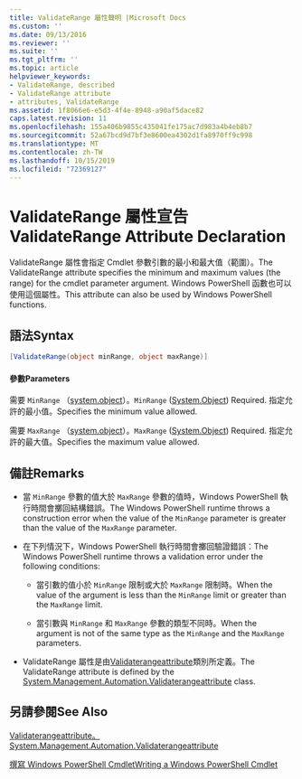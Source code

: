 ```yaml
---
title: ValidateRange 屬性聲明 |Microsoft Docs
ms.custom: ''
ms.date: 09/13/2016
ms.reviewer: ''
ms.suite: ''
ms.tgt_pltfrm: ''
ms.topic: article
helpviewer_keywords:
- ValidateRange, described
- ValidateRange attribute
- attributes, ValidateRange
ms.assetid: 1f8066e6-e5d3-4f4e-8948-a90af5dace82
caps.latest.revision: 11
ms.openlocfilehash: 155a406b9855c435041fe175ac7d983a4b4eb8b7
ms.sourcegitcommit: 52a67bcd9d7bf3e8600ea4302d1fa8970ff9c998
ms.translationtype: MT
ms.contentlocale: zh-TW
ms.lasthandoff: 10/15/2019
ms.locfileid: "72369127"
---
```

# <a name="validaterange-attribute-declaration"></a><span data-ttu-id="d069f-102">ValidateRange 屬性宣告</span><span class="sxs-lookup"><span data-stu-id="d069f-102">ValidateRange Attribute Declaration</span></span>

<span data-ttu-id="d069f-103">ValidateRange 屬性會指定 Cmdlet 參數引數的最小和最大值（範圍）。</span><span class="sxs-lookup"><span data-stu-id="d069f-103">The ValidateRange attribute specifies the minimum and maximum values (the range) for the cmdlet parameter argument.</span></span> <span data-ttu-id="d069f-104">Windows PowerShell 函數也可以使用這個屬性。</span><span class="sxs-lookup"><span data-stu-id="d069f-104">This attribute can also be used by Windows PowerShell functions.</span></span>

## <a name="syntax"></a><span data-ttu-id="d069f-105">語法</span><span class="sxs-lookup"><span data-stu-id="d069f-105">Syntax</span></span>

```csharp
[ValidateRange(object minRange, object maxRange)]
```

#### <a name="parameters"></a><span data-ttu-id="d069f-106">參數</span><span class="sxs-lookup"><span data-stu-id="d069f-106">Parameters</span></span>

<span data-ttu-id="d069f-107">需要 `MinRange` （[system.object](/dotnet/api/system.object)）。</span><span class="sxs-lookup"><span data-stu-id="d069f-107">`MinRange` ([System.Object](/dotnet/api/system.object)) Required.</span></span> <span data-ttu-id="d069f-108">指定允許的最小值。</span><span class="sxs-lookup"><span data-stu-id="d069f-108">Specifies the minimum value allowed.</span></span>

<span data-ttu-id="d069f-109">需要 `MaxRange` （[system.object](/dotnet/api/system.object)）。</span><span class="sxs-lookup"><span data-stu-id="d069f-109">`MaxRange` ([System.Object](/dotnet/api/system.object)) Required.</span></span> <span data-ttu-id="d069f-110">指定允許的最大值。</span><span class="sxs-lookup"><span data-stu-id="d069f-110">Specifies the maximum value allowed.</span></span>

## <a name="remarks"></a><span data-ttu-id="d069f-111">備註</span><span class="sxs-lookup"><span data-stu-id="d069f-111">Remarks</span></span>

- <span data-ttu-id="d069f-112">當 `MinRange` 參數的值大於 `MaxRange` 參數的值時，Windows PowerShell 執行時間會擲回結構錯誤。</span><span class="sxs-lookup"><span data-stu-id="d069f-112">The Windows PowerShell runtime throws a construction error when the value of the `MinRange` parameter is greater than the value of the `MaxRange` parameter.</span></span>

- <span data-ttu-id="d069f-113">在下列情況下，Windows PowerShell 執行時間會擲回驗證錯誤：</span><span class="sxs-lookup"><span data-stu-id="d069f-113">The Windows PowerShell runtime throws a validation error under the following conditions:</span></span>

    - <span data-ttu-id="d069f-114">當引數的值小於 `MinRange` 限制或大於 `MaxRange` 限制時。</span><span class="sxs-lookup"><span data-stu-id="d069f-114">When the value of the argument is less than the `MinRange` limit or greater than the `MaxRange` limit.</span></span>

    - <span data-ttu-id="d069f-115">當引數與 `MinRange` 和 `MaxRange` 參數的類型不同時。</span><span class="sxs-lookup"><span data-stu-id="d069f-115">When the argument is not of the same type as the `MinRange` and the `MaxRange` parameters.</span></span>

- <span data-ttu-id="d069f-116">ValidateRange 屬性是由[Validaterangeattribute](/dotnet/api/System.Management.Automation.ValidateRangeAttribute)類別所定義。</span><span class="sxs-lookup"><span data-stu-id="d069f-116">The ValidateRange attribute is defined by the [System.Management.Automation.Validaterangeattribute](/dotnet/api/System.Management.Automation.ValidateRangeAttribute) class.</span></span>

## <a name="see-also"></a><span data-ttu-id="d069f-117">另請參閱</span><span class="sxs-lookup"><span data-stu-id="d069f-117">See Also</span></span>

[<span data-ttu-id="d069f-118">Validaterangeattribute。</span><span class="sxs-lookup"><span data-stu-id="d069f-118">System.Management.Automation.Validaterangeattribute</span></span>](/dotnet/api/System.Management.Automation.ValidateRangeAttribute)

[<span data-ttu-id="d069f-119">撰寫 Windows PowerShell Cmdlet</span><span class="sxs-lookup"><span data-stu-id="d069f-119">Writing a Windows PowerShell Cmdlet</span></span>](./writing-a-windows-powershell-cmdlet.md)
